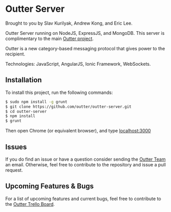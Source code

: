 Outter Server 
=============

Brought to you by Slav Kurilyak, Andrew Kong, and Eric Lee.

Outter Server running on NodeJS, ExpressJS, and MongoDB. This server is complimentary to the main [Outter project](https://github.com/outter/outter).

Outter is a new category-based messaging protocol that gives power to the recipient.

Technologies: JavaScript, AngularJS, Ionic Framework, WebSockets.

## Installation

To install this project, run the following commands:

```bash
$ sudo npm install -g grunt
$ git clone https://github.com/outter/outter-server.git
$ cd outter-server
$ npm install
$ grunt
```

Then open Chrome (or equivalent browser), and type [localhost:3000](http://localhost:3000)

## Issues
If you do find an issue or have a question consider sending the [Outter Team](mailto:dev@outter.io) an email. Otherwise, feel free to contribute to the repository and issue a pull request.

## Upcoming Features & Bugs
For a list of upcoming features and current bugs, feel free to contribute to the [Outter Trello Board](https://trello.com/b/diGxG95r/outter).